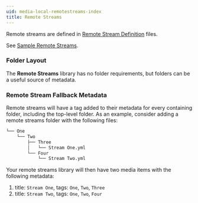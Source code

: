 ```yaml
---
uid: media-local-remotestreams-index
title: Remote Streams
---
```


Remote streams are defined in [Remote Stream Definition](/docs/media/local/remotestreams/definition) files.

See [Sample Remote Streams](/docs/media/local/remotestreams/sample).

### Folder Layout

The **Remote Streams** library has no folder requirements, but folders can be a useful source of metadata.

### Remote Stream Fallback Metadata

Remote streams will have a tag added to their metadata for every containing folder, including the top-level folder. As an example, consider adding a remote streams folder with the following files:

```bash
└── One
    └── Two
        ├── Three
        │   └── Stream One.yml
        └── Four
            └── Stream Two.yml
```

Your remote streams library will then have two media items with the following metadata:

1. title: `Stream One`, tags: `One`, `Two`, `Three`
2. title: `Stream Two`, tags: `One`, `Two`, `Four`
